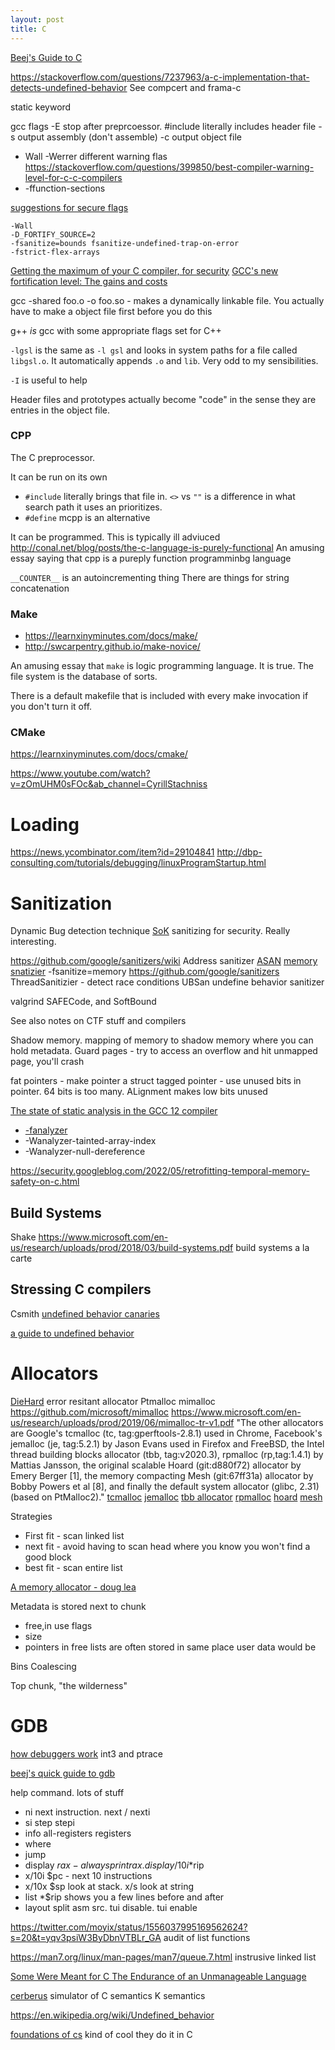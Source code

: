 ```yaml
---
layout: post
title: C
---
```

[Beej's Guide to C](https://beej.us/guide/bgc/)

<https://stackoverflow.com/questions/7237963/a-c-implementation-that-detects-undefined-behavior>
See compcert and frama-c

static keyword


gcc flags
-E stop after preprcoessor. #include literally includes header file
-s output assembly (don't assemble)
-c output object file

- Wall -Werrer different warning flas https://stackoverflow.com/questions/399850/best-compiler-warning-level-for-c-c-compilers
- -ffunction-sections 

[suggestions for secure flags](https://twitter.com/kees_cook/status/1588007082288353281?s=20&t=udFq9u7zLY-5-Ae6VrdqeQ)
```
-Wall
-D_FORTIFY_SOURCE=2
-fsanitize=bounds fsanitize-undefined-trap-on-error
-fstrict-flex-arrays
```
[Getting the maximum of your C compiler, for security](https://airbus-seclab.github.io/c-compiler-security/)
[GCC's new fortification level: The gains and costs](https://developers.redhat.com/articles/2022/09/17/gccs-new-fortification-level)

gcc -shared foo.o -o foo.so  - makes a dynamically linkable file. You actually have to make a object file first before you do this

g++ _is_ gcc with some appropriate flags set for C++

`-lgsl` is the same as `-l gsl` and looks in system paths for a file called `libgsl.o`. It automatically appends `.o` and `lib`. Very odd to my sensibilities.

`-I` is useful to help 

Header files and prototypes actually become "code" in the sense they are entries in the object file.

### CPP

The C preprocessor.

It can be run on its own

- `#include` literally brings that file in. `<>` vs `""` is a difference in what search path it uses an prioritizes.
- `#define` 
mcpp is an alternative


It can be programmed. This is typically ill adviuced <http://conal.net/blog/posts/the-c-language-is-purely-functional> An amusing essay saying that cpp is a pureply function programminbg language

`__COUNTER__` is an autoincrementing thing
There are things for string concatenation

### Make
- <https://learnxinyminutes.com/docs/make/>
- <http://swcarpentry.github.io/make-novice/>

An amusing essay that `make` is logic programming language. It is true.
The file system is the database of sorts.


There is a default makefile that is included with every make invocation if you don't turn it off.



### CMake
<https://learnxinyminutes.com/docs/cmake/>

<https://www.youtube.com/watch?v=zOmUHM0sFOc&ab_channel=CyrillStachniss>


# Loading 
<https://news.ycombinator.com/item?id=29104841> <http://dbp-consulting.com/tutorials/debugging/linuxProgramStartup.html>

# Sanitization
Dynamic Bug detection technique
[SoK](https://oaklandsok.github.io/papers/song2019.pdf) sanitizing for security. Really interesting.

https://github.com/google/sanitizers/wiki
Address sanitizer [ASAN](https://en.wikipedia.org/wiki/AddressSanitizer) 
[memory snatizier](https://clang.llvm.org/docs/MemorySanitizer.html) -fsanitize=memory
https://github.com/google/sanitizers
ThreadSanitizier - detect race conditions
UBSan undefine behavior sanitizer

valgrind
SAFECode, and SoftBound

See also notes on CTF stuff and compilers

Shadow memory. mapping of memory to shadow memory where you can hold metadata.
Guard pages - try to access an overflow and hit unmapped page, you'll crash

fat pointers - make pointer a struct
tagged pointer - use unused bits in pointer. 64 bits is too many. ALignment makes low bits unused


[The state of static analysis in the GCC 12 compiler](https://developers.redhat.com/articles/2022/04/12/state-static-analysis-gcc-12-compiler)
- [-fanalyzer](https://gcc.gnu.org/onlinedocs/gcc/Static-Analyzer-Options.html#index-fanalyzer)
- -Wanalyzer-tainted-array-index
- -Wanalyzer-null-dereference

https://security.googleblog.com/2022/05/retrofitting-temporal-memory-safety-on-c.html

## Build Systems
Shake
https://www.microsoft.com/en-us/research/uploads/prod/2018/03/build-systems.pdf build systems a la carte



## Stressing C compilers
Csmith
[undefined behavior canaries](https://github.com/regehr/ub-canaries)


[a guide to undefined behavior](https://blog.regehr.org/archives/213)


# Allocators
[DieHard](https://github.com/emeryberger/DieHard) error resitant allocator
Ptmalloc
mimalloc https://github.com/microsoft/mimalloc https://www.microsoft.com/en-us/research/uploads/prod/2019/06/mimalloc-tr-v1.pdf
"The other allocators are Google's tcmalloc (tc, tag:gperftools-2.8.1) used in Chrome, Facebook's jemalloc (je, tag:5.2.1) by Jason Evans used in Firefox and FreeBSD, the Intel thread building blocks allocator (tbb, tag:v2020.3), rpmalloc (rp,tag:1.4.1) by Mattias Jansson, the original scalable Hoard (git:d880f72) allocator by Emery Berger [1], the memory compacting Mesh (git:67ff31a) allocator by Bobby Powers et al [8], and finally the default system allocator (glibc, 2.31) (based on PtMalloc2)."
[tcmalloc](https://github.com/gperftools/gperftools)
[jemalloc](https://github.com/jemalloc/jemalloc)
[tbb allocator](https://github.com/intel/tbb)
[rpmalloc](https://github.com/mjansson/rpmalloc)
[hoard](https://github.com/emeryberger/Hoard)
[mesh](https://github.com/plasma-umass/Mesh)



Strategies
- First fit - scan linked list
- next fit - avoid having to scan head where you know you won't find a good block
- best fit - scan entire list

[A memory allocator - doug lea](https://gee.cs.oswego.edu/dl/html/malloc.html)

Metadata is stored next to chunk
- free,in use flags
- size
- pointers in free lists are often stored in same place user data would be


Bins
Coalescing

Top chunk, "the wilderness"
# GDB

[how debuggers work](https://eli.thegreenplace.net/2011/01/27/how-debuggers-work-part-2-breakpoints) int3 and ptrace

[beej's quick guide to gdb](https://beej.us/guide/bggdb/)

help command. lots of stuff

- ni next instruction. next / nexti
- si step stepi
- info all-registers registers
- where
- jump
- display $rax - always print rax. display/10i *$rip
- x/10i $pc - next 10 instructions
- x/10x $sp  look at stack. x/s look at string
- list *$rip shows you a few lines before and after
- layout split asm src. tui disable. tui enable


https://twitter.com/moyix/status/1556037995169562624?s=20&t=yqv3psiW3ByDbnVTBLr_GA audit of list functions

https://man7.org/linux/man-pages/man7/queue.7.html
instrusive linked list

[Some Were Meant for C The Endurance of an Unmanageable Language](https://www.humprog.org/~stephen/research/papers/kell17some-preprint.pdf)

[cerberus](https://www.cl.cam.ac.uk/~pes20/cerberus/) simulator of C semantics
K semantics

https://en.wikipedia.org/wiki/Undefined_behavior


[foundations of cs](http://infolab.stanford.edu/~ullman/focs.html) kind of cool they do it in C